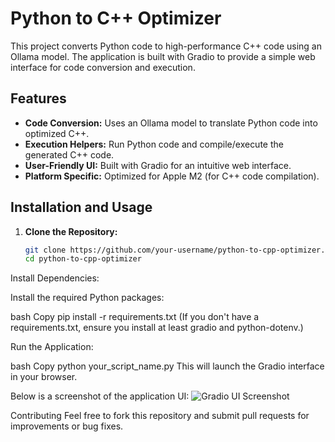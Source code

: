 # Python to C++ Optimizer

This project converts Python code to high-performance C++ code using an Ollama model. The application is built with Gradio to provide a simple web interface for code conversion and execution.

## Features

- **Code Conversion:** Uses an Ollama model to translate Python code into optimized C++.
- **Execution Helpers:** Run Python code and compile/execute the generated C++ code.
- **User-Friendly UI:** Built with Gradio for an intuitive web interface.
- **Platform Specific:** Optimized for Apple M2 (for C++ code compilation).

## Installation and Usage

1. **Clone the Repository:**

   ```bash
   git clone https://github.com/your-username/python-to-cpp-optimizer.git
   cd python-to-cpp-optimizer
Install Dependencies:

Install the required Python packages:

bash
Copy
pip install -r requirements.txt
(If you don't have a requirements.txt, ensure you install at least gradio and python-dotenv.)

Run the Application:

bash
Copy
python your_script_name.py
This will launch the Gradio interface in your browser.

Below is a screenshot of the application UI:
![Gradio UI Screenshot](UI.png)


Contributing
Feel free to fork this repository and submit pull requests for improvements or bug fixes.
